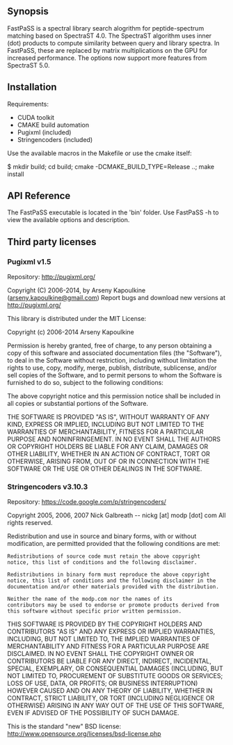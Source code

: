 ## Synopsis

FastPaSS is a spectral library search alogrithm for peptide-spectrum matching based on SpectraST 4.0. The SpectraST algorithm uses inner (dot) products to compute similarity between query and library spectra. In FastPaSS, these are replaced by matrix multiplications on the GPU for increased performance. The options now support more features from SpectraST 5.0.

## Installation

Requirements:
- CUDA toolkit
- CMAKE build automation
- Pugixml (included)
- Stringencoders (included)

Use the available macros in the Makefile or use the cmake itself:

$ mkdir build; cd build; cmake -DCMAKE_BUILD_TYPE=Release ..; make install

## API Reference

The FastPaSS executable is located in the 'bin' folder. Use FastPaSS -h to view the available options and description.

## Third party licenses

### Pugixml v1.5

Repository: http://pugixml.org/

Copyright (C) 2006-2014, by Arseny Kapoulkine (arseny.kapoulkine@gmail.com)
Report bugs and download new versions at http://pugixml.org/

This library is distributed under the MIT License:

Copyright (c) 2006-2014 Arseny Kapoulkine

Permission is hereby granted, free of charge, to any person
obtaining a copy of this software and associated documentation
files (the "Software"), to deal in the Software without
restriction, including without limitation the rights to use,
copy, modify, merge, publish, distribute, sublicense, and/or sell
copies of the Software, and to permit persons to whom the
Software is furnished to do so, subject to the following
conditions:

The above copyright notice and this permission notice shall be
included in all copies or substantial portions of the Software.

THE SOFTWARE IS PROVIDED "AS IS", WITHOUT WARRANTY OF ANY KIND,
EXPRESS OR IMPLIED, INCLUDING BUT NOT LIMITED TO THE WARRANTIES
OF MERCHANTABILITY, FITNESS FOR A PARTICULAR PURPOSE AND
NONINFRINGEMENT. IN NO EVENT SHALL THE AUTHORS OR COPYRIGHT
HOLDERS BE LIABLE FOR ANY CLAIM, DAMAGES OR OTHER LIABILITY,
WHETHER IN AN ACTION OF CONTRACT, TORT OR OTHERWISE, ARISING
FROM, OUT OF OR IN CONNECTION WITH THE SOFTWARE OR THE USE OR
OTHER DEALINGS IN THE SOFTWARE.

### Stringencoders v3.10.3

Repository: https://code.google.com/p/stringencoders/

  Copyright 2005, 2006, 2007
  Nick Galbreath -- nickg [at] modp [dot] com
  All rights reserved.
 
  Redistribution and use in source and binary forms, with or without
  modification, are permitted provided that the following conditions are
  met:
 
    Redistributions of source code must retain the above copyright
    notice, this list of conditions and the following disclaimer.
 
    Redistributions in binary form must reproduce the above copyright
    notice, this list of conditions and the following disclaimer in the
    documentation and/or other materials provided with the distribution.
 
    Neither the name of the modp.com nor the names of its
    contributors may be used to endorse or promote products derived from
    this software without specific prior written permission.
 
  THIS SOFTWARE IS PROVIDED BY THE COPYRIGHT HOLDERS AND CONTRIBUTORS
  "AS IS" AND ANY EXPRESS OR IMPLIED WARRANTIES, INCLUDING, BUT NOT
  LIMITED TO, THE IMPLIED WARRANTIES OF MERCHANTABILITY AND FITNESS FOR
  A PARTICULAR PURPOSE ARE DISCLAIMED. IN NO EVENT SHALL THE COPYRIGHT
  OWNER OR CONTRIBUTORS BE LIABLE FOR ANY DIRECT, INDIRECT, INCIDENTAL,
  SPECIAL, EXEMPLARY, OR CONSEQUENTIAL DAMAGES (INCLUDING, BUT NOT
  LIMITED TO, PROCUREMENT OF SUBSTITUTE GOODS OR SERVICES; LOSS OF USE,
  DATA, OR PROFITS; OR BUSINESS INTERRUPTION) HOWEVER CAUSED AND ON ANY
  THEORY OF LIABILITY, WHETHER IN CONTRACT, STRICT LIABILITY, OR TORT
  (INCLUDING NEGLIGENCE OR OTHERWISE) ARISING IN ANY WAY OUT OF THE USE
  OF THIS SOFTWARE, EVEN IF ADVISED OF THE POSSIBILITY OF SUCH DAMAGE.
 
  This is the standard "new" BSD license:
  http://www.opensource.org/licenses/bsd-license.php
 
